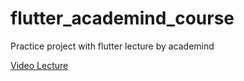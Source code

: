 # flutter_academind_course

Practice project with flutter lecture by academind

[Video Lecture](https://www.youtube.com/watch?v=GLSG_Wh_YWc)
